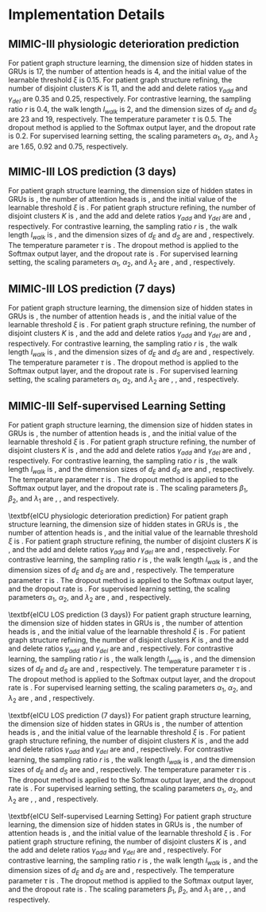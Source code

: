 # Implementation Details
## MIMIC-III physiologic deterioration prediction
For patient graph structure learning, the dimension size of hidden states in GRUs is 17, the number of attention heads is 4, and the initial value of the learnable threshold $\xi$ is 0.15. For patient graph structure refining, the number of disjoint clusters $K$ is 11, and the add and delete ratios $\gamma_{add}$ and $\gamma_{del}$ are 0.35 and 0.25, respectively. For contrastive learning, the sampling ratio $r$ is 0.4, the walk length $l_{walk}$ is 2, and the dimension sizes of $d_{E}$ and $d_{S}$ are 23 and 19, respectively. The temperature parameter $\tau$ is 0.5. The dropout method is applied to the Softmax output layer, and the dropout rate is 0.2. For supervised learning setting, the scaling parameters $\alpha_{1}$, $\alpha_{2}$, and $\lambda_{2}$ are 1.65, 0.92 and 0.75, respectively. 

## MIMIC-III LOS prediction (3 days)
For patient graph structure learning, the dimension size of hidden states in GRUs is , the number of attention heads is , and the initial value of the learnable threshold $\xi$ is . For patient graph structure refining, the number of disjoint clusters $K$ is , and the add and delete ratios $\gamma_{add}$ and $\gamma_{del}$ are and , respectively. For contrastive learning, the sampling ratio $r$ is , the walk length $l_{walk}$ is , and the dimension sizes of $d_{E}$ and $d_{S}$ are and , respectively. The temperature parameter $\tau$ is . The dropout method is applied to the Softmax output layer, and the dropout rate is . For supervised learning setting, the scaling parameters $\alpha_{1}$, $\alpha_{2}$, and $\lambda_{2}$ are , and , respectively. 

## MIMIC-III LOS prediction (7 days)
For patient graph structure learning, the dimension size of hidden states in GRUs is , the number of attention heads is , and the initial value of the learnable threshold $\xi$ is . For patient graph structure refining, the number of disjoint clusters $K$ is , and the add and delete ratios $\gamma_{add}$ and $\gamma_{del}$ are and , respectively. For contrastive learning, the sampling ratio $r$ is , the walk length $l_{walk}$ is , and the dimension sizes of $d_{E}$ and $d_{S}$ are and , respectively. The temperature parameter $\tau$ is . The dropout method is applied to the Softmax output layer, and the dropout rate is . For supervised learning setting, the scaling parameters $\alpha_{1}$, $\alpha_{2}$, and $\lambda_{2}$ are , , and , respectively. 

## MIMIC-III Self-supervised Learning Setting
For patient graph structure learning, the dimension size of hidden states in GRUs is , the number of attention heads is , and the initial value of the learnable threshold $\xi$ is . For patient graph structure refining, the number of disjoint clusters $K$ is , and the add and delete ratios $\gamma_{add}$ and $\gamma_{del}$ are and , respectively. For contrastive learning, the sampling ratio $r$ is , the walk length $l_{walk}$ is , and the dimension sizes of $d_{E}$ and $d_{S}$ are and , respectively. The temperature parameter $\tau$ is . The dropout method is applied to the Softmax output layer, and the dropout rate is . The scaling parameters $\beta_{1}$, $\beta_{2}$, and $\lambda_{1}$ are , , and respectively.

\textbf{eICU physiologic deterioration prediction}
For patient graph structure learning, the dimension size of hidden states in GRUs is , the number of attention heads is , and the initial value of the learnable threshold $\xi$ is . For patient graph structure refining, the number of disjoint clusters $K$ is , and the add and delete ratios $\gamma_{add}$ and $\gamma_{del}$ are  and , respectively. For contrastive learning, the sampling ratio $r$ is , the walk length $l_{walk}$ is , and the dimension sizes of $d_{E}$ and $d_{S}$ are  and , respectively. The temperature parameter $\tau$ is . The dropout method is applied to the Softmax output layer, and the dropout rate is . For supervised learning setting, the scaling parameters $\alpha_{1}$, $\alpha_{2}$, and $\lambda_{2}$ are ,  and , respectively. 

\textbf{eICU LOS prediction (3 days)}
For patient graph structure learning, the dimension size of hidden states in GRUs is , the number of attention heads is , and the initial value of the learnable threshold $\xi$ is . For patient graph structure refining, the number of disjoint clusters $K$ is , and the add and delete ratios $\gamma_{add}$ and $\gamma_{del}$ are and , respectively. For contrastive learning, the sampling ratio $r$ is , the walk length $l_{walk}$ is , and the dimension sizes of $d_{E}$ and $d_{S}$ are and , respectively. The temperature parameter $\tau$ is . The dropout method is applied to the Softmax output layer, and the dropout rate is . For supervised learning setting, the scaling parameters $\alpha_{1}$, $\alpha_{2}$, and $\lambda_{2}$ are , and , respectively. 

\textbf{eICU LOS prediction (7 days)}
For patient graph structure learning, the dimension size of hidden states in GRUs is , the number of attention heads is , and the initial value of the learnable threshold $\xi$ is . For patient graph structure refining, the number of disjoint clusters $K$ is , and the add and delete ratios $\gamma_{add}$ and $\gamma_{del}$ are and , respectively. For contrastive learning, the sampling ratio $r$ is , the walk length $l_{walk}$ is , and the dimension sizes of $d_{E}$ and $d_{S}$ are and , respectively. The temperature parameter $\tau$ is . The dropout method is applied to the Softmax output layer, and the dropout rate is . For supervised learning setting, the scaling parameters $\alpha_{1}$, $\alpha_{2}$, and $\lambda_{2}$ are , , and , respectively. 

\textbf{eICU Self-supervised Learning Setting}
For patient graph structure learning, the dimension size of hidden states in GRUs is , the number of attention heads is , and the initial value of the learnable threshold $\xi$ is . For patient graph structure refining, the number of disjoint clusters $K$ is , and the add and delete ratios $\gamma_{add}$ and $\gamma_{del}$ are and , respectively. For contrastive learning, the sampling ratio $r$ is , the walk length $l_{walk}$ is , and the dimension sizes of $d_{E}$ and $d_{S}$ are and , respectively. The temperature parameter $\tau$ is . The dropout method is applied to the Softmax output layer, and the dropout rate is . The scaling parameters $\beta_{1}$, $\beta_{2}$, and $\lambda_{1}$ are , , and respectively.
